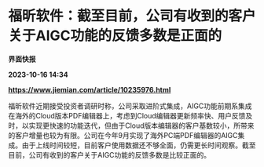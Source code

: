 # 福昕软件：截至目前，公司有收到的客户关于AIGC功能的反馈多数是正面的
**界面快报**

**2023-10-16 14:34**

**https://www.jiemian.com/article/10235976.html**

福昕软件近期接受投资者调研时称，公司采取进阶式集成，AIGC功能前期系集成在海外的Cloud版本PDF编辑器上，考虑到Cloud编辑器更新频率快、用户反馈及时，以实现更快速的功能迭代，但由于Cloud版本编辑器的客户基数较小，所带来的客户增量也较为有限。公司在今年9月实现了海外PC端PDF编辑器的AIGC集成。由于上线时间较短，目前客户使用数据还不够全面，仍需更长时间观察。截至目前，公司有收到的客户关于AIGC功能的反馈多数是比较正面的。